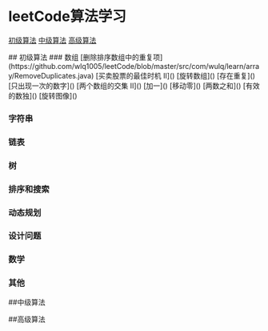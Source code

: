 # leetCode算法学习

[初级算法](#初级算法)
[中级算法](#中级算法)
[高级算法](#高级算法)

<a id="初级算法"/>
## 初级算法
### 数组
[删除排序数组中的重复项](https://github.com/wlq1005/leetCode/blob/master/src/com/wulq/learn/array/RemoveDuplicates.java)
[买卖股票的最佳时机 II]()
[旋转数组]()
[存在重复]()
[只出现一次的数字]()
[两个数组的交集 II]()
[加一]()
[移动零]()
[两数之和]()
[有效的数独]()
[旋转图像]()

### 字符串
####

### 链表

### 树

### 排序和搜索

### 动态规划

### 设计问题

### 数学

### 其他

##中级算法
<a id="中级算法"/>

##高级算法
<a id="高级算法"/>


